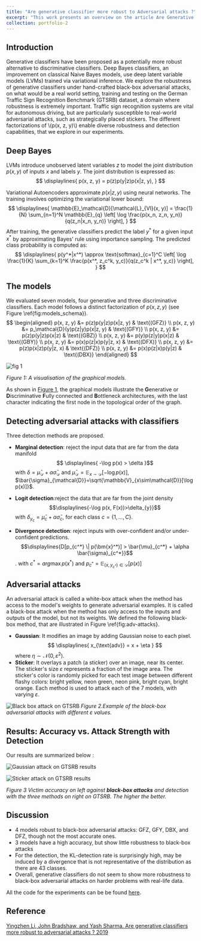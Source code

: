 ```yaml
---
title: "Are generative classifier more robust to Adversarial attacks ?"
excerpt: "This work presents an overview on the article Are Generative Classifiers More Robust to Adversarial Attacks ? (the link in the portfolio page). We implemented the authors experiment on MNIST, and applied the methods on the German Traffic Sign Recognition Benchmark dataset, under black-box adversarial attacks, and were unable to conclude on whether generative classifiers were more robust to adversarial attacks than discriminative classifiers. <br/><img src='/images/adversarial_image.jpg'>"
collection: portfolio-2
---
```


## Introduction

Generative classifiers have been proposed as a potentially more robust alternative to discriminative classifiers. Deep Bayes classifiers, an improvement on classical Naive Bayes models, use deep latent variable models (LVMs) trained via variational inference. We explore the robustness of generative classifiers under hand-crafted black-box adversarial attacks, on what would be a real world setting, training and testing on the German Traffic Sign Recognition Benchmark (GTSRB) dataset, a domain where robustness is extremely important. Traffic sign recognition systems are vital for autonomous driving, but are particularly susceptible to real-world adversarial attacks, such as strategically placed stickers. The different factorizations of \\(p(x, z, y)\\) enable diverse robustness and detection capabilities, that we explore in our experiments.

## Deep Bayes

LVMs introduce unobserved latent variables $z$ to model the joint distribution $p(x, y)$ of inputs $x$ and labels $y$. The joint distribution is expressed as:
$$
\displaylines{
p(x, z, y) = p(z)p(y|z)p(x|z, y),
}
$$

Variational Autoencoders approximate $p(x|z, y)$ using neural networks. The training involves optimizing the variational lower bound:
$$
\displaylines{
\mathbb{E}_\mathcal{D}[\mathcal{L}_{VI}(x, y)] = \frac{1}{N} \sum_{n=1}^N \mathbb{E}_{q} \left[ \log \frac{p(x_n, z_n, y_n)}{q(z_n|x_n, y_n)} \right],
}
$$
After training, the generative classifiers predict the label $y^*$ for a given input $x^*$ by approximating Bayes' rule using importance sampling. The predicted class probability is computed as:
$$
\displaylines{
p(y^*|x^*) \approx \text{softmax}_{c=1}^C \left[ \log \frac{1}{K} \sum_{k=1}^K \frac{p(x^*, z_c^k, y_c)}{q(z_c^k | x^*, y_c)} \right],
}
$$

## The models

We evaluated seven models, four generative and three discriminative classifiers. Each model follows a distinct factorization of $p(x, z, y)$ (see Figure \ref{fig:models_schema}).
$$
\begin{aligned}
p(x, z, y) &= p(z)p(y|z)p(x|z, y) & \text{(GFZ)} \\
p(x, z, y) &= p_\mathcal{D}(y)p(z|y)p(x|z, y) & \text{(GFY)} \\
p(x, z, y) &= p(z)p(y|z)p(x|z) & \text{(GBZ)} \\
p(x, z, y) &= p(y)p(z|y)p(x|z) & \text{(GBY)} \\
p(x, z, y) &= p(x)p(z|x)p(y|z, x) & \text{(DFX)} \\
p(x, z, y) &= p(z)p(x|z)p(y|z, x) & \text{(DFZ)} \\
p(x, z, y) &= p(x)p(z|x)p(y|z) & \text{(DBX)}
\end{aligned}
$$

<a name="Figure1"></a>

![fig 1](https://francklaborde.github.io/portfolio/portfolio-2/fig/graphical_model_color.png)

*Figure 1: A visualisation of the graphical models.*

As shown in [Figure 1](#Figure1), the graphical models illustrate the **G**enerative or **D**iscriminative **F**ully connected and **B**ottleneck architectures, with the last character indicating the first node in the topological order of the graph.

## Detecting adversarial attacks with classifiers

Three detection methods are proposed.

-  **Marginal detection**: reject the input data that are far from the data manifold
$$
\displaylines{
    -\log p(x) > \delta
}$$
with $\delta = \bar{\mu}_{\mathcal{D}}+\alpha \bar{\sigma}_{\mathcal{D}}$ and $\bar{\mu}_{\mathcal{D}}= \mathbb{E}_{x\sim\mathcal{D}}[-\log p(x)]$, $\bar{\sigma}_{\mathcal{D}}=\sqrt{\mathbb{V}_{x\sim\mathcal{D}}[\log p(x)]}$.

-  **Logit detection**:reject the data that are far from the joint density $$\displaylines{-\log p(x, F(x))>\delta_{y}}$$
with $\delta_{y_c}=\bar{\mu}_c+\alpha\bar{\sigma}_c$, for each class $c=\{1,\dots,C\}$.

-  **Divergence detection**: reject inputs with over-confident and/or under-confident predictions. $$\displaylines{D[p_{c^*} \| p(\bm{x}^*)] > \bar{\mu}_{c^*} + \alpha \bar{\sigma}_{c^*}}$$.
with $c^*=arg \max p(x^*)$ and $p_{c^*}= \mathbb{E}_{(x, y_{c^*}) \in \mathcal{D}}[p(x)]$

## Adversarial attacks

An adversarial attack is called a white-box attack when the method has access to the model's weights to generate adversarial examples. It is called a black-box attack when the method has only access to the inputs and outputs of the model, but not its weights. We defined the following black-box method, that are illustrated in Figure \ref{fig:adv-attacks}.
- **Gaussian**: It modifies an image by adding Gaussian noise to each pixel.
$$
\displaylines{
    x_{\text{adv}} = x + \eta 
}
$$
where $\eta \sim \mathcal{N}(0, \varepsilon^2)$.
- **Sticker**: It overlays a patch (a sticker) over an image, near its center. The sticker's size $\varepsilon$ represents a fraction of the image area. The sticker's color is randomly picked for each test image between different flashy colors: bright yellow, neon green, neon pink, bright cyan, bright orange.
Each method is used to attack each of the 7 models, with varying $\varepsilon$.

![Black box attack on GTSRB](https://francklaborde.github.io/portfolio/portfolio-2/fig/attacks_bbox_gtsrb_E.png)
*Figure 2.Example of the black-box adversarial attacks with different $\varepsilon$ values.*

## Results: Accuracy vs. Attack Strength with Detection

Our results are summarized below :


![Gaussian attack on GTSRB results](https://francklaborde.github.io/portfolio/portfolio-2/fig/Gaussian_gtsrb_combined.png)

![Sticker attack on GTSRB results](https://francklaborde.github.io/portfolio/portfolio-2/fig/Sticker_gtsrb_combined.png)

*Figure 3 Victim accuracy on left against **black-box attacks** and detection with the three methods on right on GTSRB. The higher the better.*

## Discussion

- 4 models robust to black-box adversarial attacks: GFZ, GFY, DBX, and DFZ, though not the most accurate ones.
- 3 models have a high accuracy, but show little robustness to black-box attacks
- For the detection, the KL-detection rate is surprisingly high, may be induced by a divergence that is not representative of the distribution as there are 43 classes. 
- Overall, generative classifiers do not seem to show more robustness to black-box adversarial attacks on harder problems with real-life data.

All the code for the experiments can be be found [here](https://github.com/francklaborde/DeepBayesTorch).

## Reference

[Yingzhen Li, John Bradshaw, and Yash Sharma.
Are generative classifiers more robust to adversarial attacks ? 2019](https://arxiv.org/pdf/1802.06552)